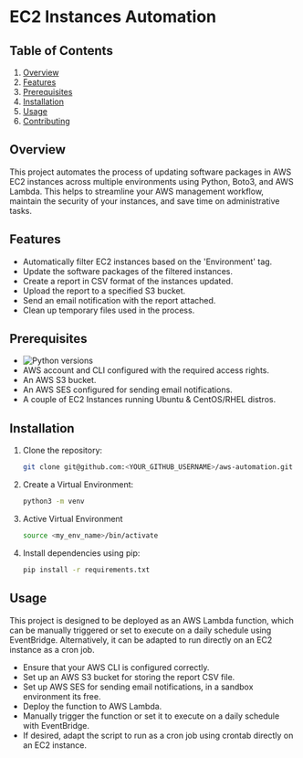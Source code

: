 # EC2 Instances Automation

## Table of Contents
1. [Overview](#Overview)
2. [Features](#Features)
3. [Prerequisites](#Prerequisites)
4. [Installation](#Installation)
5. [Usage](#Usage)
6. [Contributing](#Contributing)

## Overview
This project automates the process of updating software packages in AWS EC2 instances across multiple environments using Python, Boto3, and AWS Lambda. This helps to streamline your AWS management workflow, maintain the security of your instances, and save time on administrative tasks.

## Features
- Automatically filter EC2 instances based on the 'Environment' tag.
- Update the software packages of the filtered instances.
- Create a report in CSV format of the instances updated.
- Upload the report to a specified S3 bucket.
- Send an email notification with the report attached.
- Clean up temporary files used in the process.


## Prerequisites
- ![Python versions](https://img.shields.io/badge/Python-3.6%20|%203.7%20|%203.8%20|%203.9|%203.10|%203.11-blue)
- AWS account and CLI configured with the required access rights.
- An AWS S3 bucket.
- An AWS SES configured for sending email notifications.
- A couple of EC2 Instances running Ubuntu & CentOS/RHEL distros.

## Installation
1. Clone the repository:
   ```bash
   git clone git@github.com:<YOUR_GITHUB_USERNAME>/aws-automation.git
2. Create a Virtual Environment:
    ```bash
    python3 -m venv
3. Active Virtual Environment
    ```bash
    source <my_env_name>/bin/activate
4. Install dependencies using pip:
    ```bash
    pip install -r requirements.txt

## Usage
This project is designed to be deployed as an AWS Lambda function, which can be manually triggered or set to execute on a daily schedule using EventBridge. Alternatively, it can be adapted to run directly on an EC2 instance as a cron job.

- Ensure that your AWS CLI is configured correctly.
- Set up an AWS S3 bucket for storing the report CSV file.
- Set up AWS SES for sending email notifications, in a sandbox environment its free.
- Deploy the function to AWS Lambda.
- Manually trigger the function or set it to execute on a daily schedule with EventBridge.
- If desired, adapt the script to run as a cron job using crontab directly on an EC2 instance.